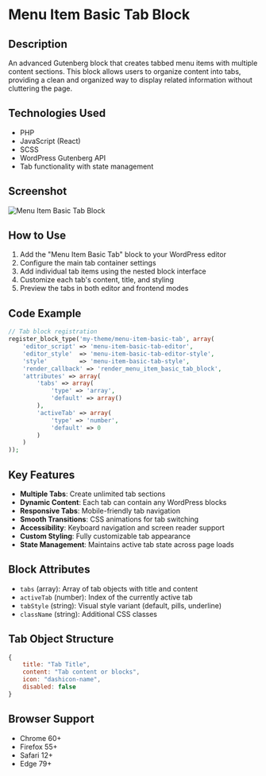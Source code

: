 # Menu Item Basic Tab Block

## Description
An advanced Gutenberg block that creates tabbed menu items with multiple content sections. This block allows users to organize content into tabs, providing a clean and organized way to display related information without cluttering the page.

## Technologies Used
- PHP
- JavaScript (React)
- SCSS
- WordPress Gutenberg API
- Tab functionality with state management

## Screenshot
![Menu Item Basic Tab Block](../showcase/menu-item-basic-tab-editor.png)

## How to Use
1. Add the "Menu Item Basic Tab" block to your WordPress editor
2. Configure the main tab container settings
3. Add individual tab items using the nested block interface
4. Customize each tab's content, title, and styling
5. Preview the tabs in both editor and frontend modes

## Code Example
```php
// Tab block registration
register_block_type('my-theme/menu-item-basic-tab', array(
    'editor_script' => 'menu-item-basic-tab-editor',
    'editor_style'  => 'menu-item-basic-tab-editor-style',
    'style'         => 'menu-item-basic-tab-style',
    'render_callback' => 'render_menu_item_basic_tab_block',
    'attributes' => array(
        'tabs' => array(
            'type' => 'array',
            'default' => array()
        ),
        'activeTab' => array(
            'type' => 'number',
            'default' => 0
        )
    )
));
```

## Key Features
- **Multiple Tabs**: Create unlimited tab sections
- **Dynamic Content**: Each tab can contain any WordPress blocks
- **Responsive Tabs**: Mobile-friendly tab navigation
- **Smooth Transitions**: CSS animations for tab switching
- **Accessibility**: Keyboard navigation and screen reader support
- **Custom Styling**: Fully customizable tab appearance
- **State Management**: Maintains active tab state across page loads

## Block Attributes
- `tabs` (array): Array of tab objects with title and content
- `activeTab` (number): Index of the currently active tab
- `tabStyle` (string): Visual style variant (default, pills, underline)
- `className` (string): Additional CSS classes

## Tab Object Structure
```javascript
{
    title: "Tab Title",
    content: "Tab content or blocks",
    icon: "dashicon-name",
    disabled: false
}
```

## Browser Support
- Chrome 60+
- Firefox 55+
- Safari 12+
- Edge 79+ 